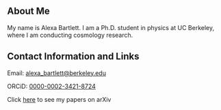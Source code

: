 ## About Me
My name is Alexa Bartlett. I am a Ph.D. student in physics at UC Berkeley, where I am conducting cosmology research.

## Contact Information and Links
Email: [alexa_bartlett@berkeley.edu](mailto:alexa_bartlett@berkeley.edu)

ORCiD: [0000-0002-3421-8724](https://orcid.org/0000-0002-3421-8724)

Click [here](https://arxiv.org/search/?query=Alexa+Bartlett&searchtype=all) to see my papers on arXiv

